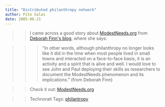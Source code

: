 ```yaml
---
title: "Distributed philanthropy network"
author: Pito Salas
date: 2005-06-21
---
```



>>

>> I came across a good story about
[ModestNeeds.org](<http://www.modestneeds.org/>) from [Deborah Finn's
blog](<http://blog.deborah.elizabeth.finn.com/blog/_archives/2005/6/12/931346.html>),
where she says:

>>

>>> "In other words, although philanthropy no longer looks like it did in the
time when most people lived in small towns and interacted on a face-to-face
basis, it is an activity and a spirit that is alive and well. I would love to
see John and Paul deploying their skills as researchers to document the
ModestNeeds phenomenon and its implications." (from Deborah Finn)

>>

>> Check it out: [ModestNeeds.org](<http://www.modestneeds.org/>)

>>

>> Technorati Tags: [philantropy](<http://technorati.com/tag/philantropy>)


